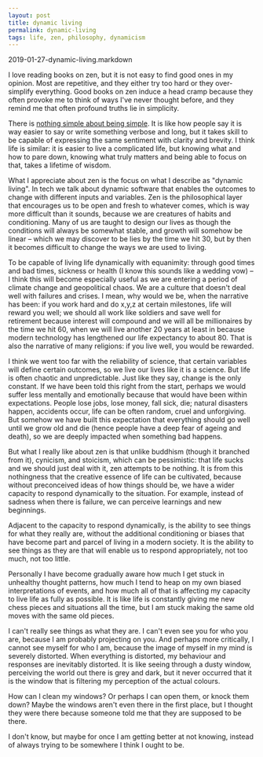 ```yaml
---
layout: post
title: dynamic living
permalink: dynamic-living
tags: life, zen, philosophy, dynamicism
---
```

2019-01-27-dynamic-living.markdown

I love reading books on zen, but it is not easy to find good ones in my opinion. Most are repetitive, and they either try too hard or they over-simplify everything. Good books on zen induce a head cramp because they often provoke me to think of ways I've never thought before, and they remind me that often profound truths lie in simplicity. 

There is [nothing simple about being simple](http://journal.winnielim.org/there-is-nothing-simple-about-being-simple). It is like how people say it is way easier to say or write something verbose and long, but it takes skill to be capable of expressing the same sentiment with clarity and brevity. I think life is similar: it is easier to live a complicated life, but knowing what and how to pare down, knowing what truly matters and being able to focus on that, takes a lifetime of wisdom. 

What I appreciate about zen is the focus on what I describe as "dynamic living". In tech we talk about dynamic software that enables the outcomes to change with different inputs and variables. Zen is the philosophical layer that encourages us to be open and fresh to whatever comes, which is way more difficult than it sounds, because we are creatures of habits and conditioning. Many of us are taught to design our lives as though the conditions will always be somewhat stable, and growth will somehow be linear – which we may discover to be lies by the time we hit 30, but by then it becomes difficult to change the ways we are used to living. 

To be capable of living life dynamically with equanimity: through good times and bad times, sickness or health (I know this sounds like a wedding vow) – I think this will become especially useful as we are entering a period of climate change and geopolitical chaos. We are a culture that doesn't deal well with failures and crises. I mean, why would we be, when the narrative has been: if you work hard and do x,y,z at certain milestones, life will reward you well; we should all work like soldiers and save well for retirement because interest will compound and we will all be millionaires by the time we hit 60, when we will live another 20 years at least in because modern technology has lengthened our life expectancy to about 80. That is also the narrative of many religions: if you live well, you would be rewarded. 

I think we went too far with the reliability of science, that certain variables will define certain outcomes, so we live our lives like it is a science. But life is often chaotic and unpredictable. Just like they say, change is the only constant. If we have been told this right from the start, perhaps we would suffer less mentally and emotionally because that would have been within expectations. People lose jobs, lose money, fall sick, die; natural disasters happen, accidents occur, life can be often random, cruel and unforgiving. But somehow we have built this expectation that everything should go well until we grow old and die (hence people have a deep fear of ageing and death), so we are deeply impacted when something bad happens.

But what I really like about zen is that unlike buddhism (though it branched from it), cynicism, and stoicism, which can be pessimistic: that life sucks and we should just deal with it, zen attempts to be nothing. It is from this nothingness that the creative essence of life can be cultivated, because without preconceived ideas of how things should be, we have a wider capacity to respond dynamically to the situation. For example, instead of sadness when there is failure, we can perceive learnings and new beginnings.

Adjacent to the capacity to respond dynamically, is the ability to see things for what they really are, without the additional conditioning or biases that have become part and parcel of living in a modern society. It is the ability to see things as they are that will enable us to respond appropriately, not too much, not too little.

Personally I have become gradually aware how much I get stuck in unhealthy thought patterns, how much I tend to heap on my own biased interpretations of events, and how much all of that is affecting my capacity to live life as fully as possible. It is like life is constantly giving me new chess pieces and situations all the time, but I am stuck making the same old moves with the same old pieces.

I can't really see things as what they are. I can't even see you for who you are, because I am probably projecting on you. And perhaps more critically, I cannot see myself for who I am, because the image of myself in my mind is severely distorted. When everything is distorted, my behaviour and responses are inevitably distorted. It is like seeing through a dusty window, perceiving the world out there is grey and dark, but it never occurred that it is the window that is filtering my perception of the actual colours.

How can I clean my windows? Or perhaps I can open them, or knock them down? Maybe the windows aren't even there in the first place, but I thought they were there because someone told me that they are supposed to be there. 

I don't know, but maybe for once I am getting better at not knowing, instead of always trying to be somewhere I think I ought to be.
